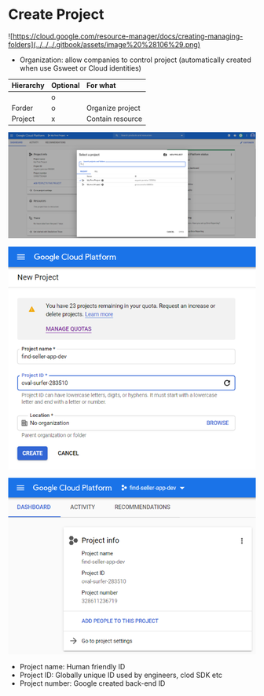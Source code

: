 # Create Project

![https://cloud.google.com/resource-manager/docs/creating-managing-folders](../../../.gitbook/assets/image%20%28106%29.png)

* Organization: allow companies to control project \(automatically created when use Gsweet or Cloud identities\)

| Hierarchy | Optional | For what |
| :--- | :--- | :--- |
|  | o |  |
| Forder | o | Organize project |
| Project | x | Contain resource |

![](../../../.gitbook/assets/image%20%28105%29.png)

![](../../../.gitbook/assets/image%20%28118%29.png)

![](../../../.gitbook/assets/image%20%28123%29.png)

* Project name: Human friendly ID
* Project ID: Globally unique ID used by engineers, clod SDK etc
* Project number: Google created back-end ID





